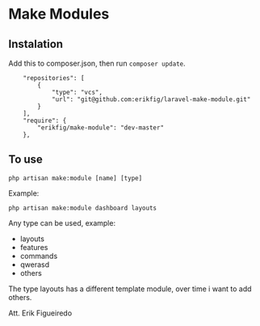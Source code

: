 # Make Modules

## Instalation

Add this to composer.json, then run `composer update`.

```
    "repositories": [
        {
            "type": "vcs",
            "url": "git@github.com:erikfig/laravel-make-module.git"
        }
    ],
    "require": {
        "erikfig/make-module": "dev-master"
    },
```

## To use

```
php artisan make:module [name] [type]
```

Example:

```
php artisan make:module dashboard layouts
```

Any type can be used, example:

 - layouts
 - features
 - commands
 - qwerasd
 - others

The type layouts has a different template module, over time i want to add others.

Att. Erik Figueiredo
